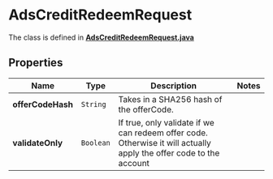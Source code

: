 

# AdsCreditRedeemRequest

The class is defined in **[AdsCreditRedeemRequest.java](../../src/main/java/org/openapitools/model/AdsCreditRedeemRequest.java)**

## Properties

Name | Type | Description | Notes
------------ | ------------- | ------------- | -------------
**offerCodeHash** | `String` | Takes in a SHA256 hash of the offerCode. | 
**validateOnly** | `Boolean` | If true, only validate if we can redeem offer code. Otherwise it will actually apply the offer code to the account | 





